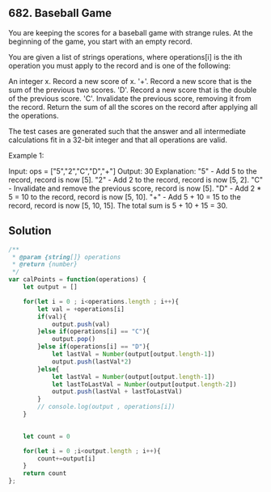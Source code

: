 ## 682. Baseball Game

You are keeping the scores for a baseball game with strange rules. At the beginning of the game, you start with an empty record.

You are given a list of strings operations, where operations[i] is the ith operation you must apply to the record and is one of the following:

An integer x.
Record a new score of x.
'+'.
Record a new score that is the sum of the previous two scores.
'D'.
Record a new score that is the double of the previous score.
'C'.
Invalidate the previous score, removing it from the record.
Return the sum of all the scores on the record after applying all the operations.

The test cases are generated such that the answer and all intermediate calculations fit in a 32-bit integer and that all operations are valid.

 

Example 1:

Input: ops = ["5","2","C","D","+"]
Output: 30
Explanation:
"5" - Add 5 to the record, record is now [5].
"2" - Add 2 to the record, record is now [5, 2].
"C" - Invalidate and remove the previous score, record is now [5].
"D" - Add 2 * 5 = 10 to the record, record is now [5, 10].
"+" - Add 5 + 10 = 15 to the record, record is now [5, 10, 15].
The total sum is 5 + 10 + 15 = 30.

## Solution

```jsx
/**
 * @param {string[]} operations
 * @return {number}
 */
var calPoints = function(operations) {
    let output = []

    for(let i = 0 ; i<operations.length ; i++){
        let val = +operations[i]
        if(val){
            output.push(val)
        }else if(operations[i] == "C"){
            output.pop()
        }else if(operations[i] == "D"){
            let lastVal = Number(output[output.length-1])
            output.push(lastVal*2)
        }else{
            let lastVal = Number(output[output.length-1])
            let lastToLastVal = Number(output[output.length-2])
            output.push(lastVal + lastToLastVal)
        }
        // console.log(output , operations[i])
    }

  
    let count = 0

    for(let i = 0 ;i<output.length ; i++){
        count+=output[i]
    }
    return count
};
```
